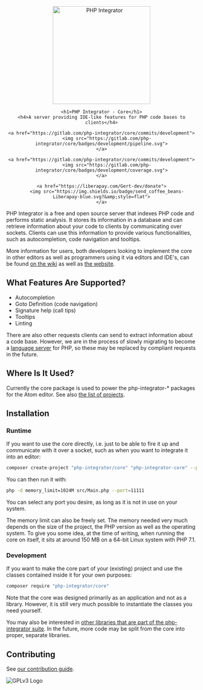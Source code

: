 <div align="center">
    <a href="https://gitlab.com/php-integrator/core"><img src="https://assets.gitlab-static.net/uploads/-/system/project/avatar/2815601/PHP_Integrator.png" alt="PHP Integrator" title="PHP Integrator" width="258"></a>

    <h1>PHP Integrator - Core</h1>
    <h4>A server providing IDE-like features for PHP code bases to clients</h4>

    <a href="https://gitlab.com/php-integrator/core/commits/development">
        <img src="https://gitlab.com/php-integrator/core/badges/development/pipeline.svg">
    </a>

    <a href="https://gitlab.com/php-integrator/core/commits/development">
        <img src="https://gitlab.com/php-integrator/core/badges/development/coverage.svg">
    </a>

    <a href="https://liberapay.com/Gert-dev/donate">
        <img src="https://img.shields.io/badge/send_coffee_beans-Liberapay-blue.svg?&amp;style=flat">
    </a>
</div>

PHP Integrator is a free and open source server that indexes PHP code and performs static analysis. It stores its information in a database and can retrieve information about your code to clients by communicating over sockets. Clients can use this information to provide various functionalities, such as autocompletion, code navigation and tooltips.

More information for users, both developers looking to implement the core in other editors as well as programmers using it via editors and IDE's, can be found [on the wiki](https://gitlab.com/php-integrator/core/wikis/home) as well as [the website](https://php-integrator.github.io/).

## What Features Are Supported?
* Autocompletion
* Goto Definition (code navigation)
* Signature help (call tips)
* Tooltips
* Linting

There are also other requests clients can send to extract information about a code base. However, we are in the process of slowly migrating to become a [language server](https://microsoft.github.io/language-server-protocol/) for PHP, so these may be replaced by compliant requests in the future.

## Where Is It Used?
Currently the core package is used to power the php-integrator-* packages for the Atom editor. See also
[the list of projects](https://github.com/php-integrator).

## Installation
### Runtime
If you want to use the core directly, i.e. just to be able to fire it up and communicate with it over a socket, such as when you want to integrate it into an editor:

```sh
composer create-project "php-integrator/core" "php-integrator-core" --prefer-dist --no-dev
```

You can then run it with:

```sh
php -d memory_limit=1024M src/Main.php --port=11111
```

You can select any port you desire, as long as it is not in use on your system.

The memory limit can also be freely set. The memory needed very much depends on the size of the project, the PHP version as well as the operating system. To give you some idea, at the time of writing, when running the core on itself, it sits at around 150 MB on a 64-bit Linux system with PHP 7.1.

### Development
If you want to make the core part of your (existing) project and use the classes contained inside it for your own purposes:

```sh
composer require "php-integrator/core"
```

Note that the core was designed primarily as an application and not as a library. However, it is still very much possible to instantiate the classes you need yourself.

You may also be interested in [other libraries that are part of the php-integrator suite](https://gitlab.com/php-integrator). In the future, more code may be split from the core into proper, separate libraries.

## Contributing
See [our contribution guide](https://gitlab.com/php-integrator/core/blob/development/CONTRIBUTING.md).

![GPLv3 Logo](https://gitlab.com/php-integrator/core/raw/793c93b0f69a5f4ba183f1dfff79f0c68d9bd010/resources/images/gpl_v3.png)
